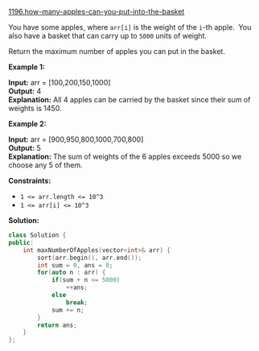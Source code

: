 [1196.how-many-apples-can-you-put-into-the-basket](https://leetcode.com/problems/how-many-apples-can-you-put-into-the-basket/)  

You have some apples, where `arr[i]` is the weight of the `i`\-th apple.  You also have a basket that can carry up to `5000` units of weight.

Return the maximum number of apples you can put in the basket.

**Example 1:**

  
**Input:** arr = \[100,200,150,1000\]  
**Output:** 4  
**Explanation:** All 4 apples can be carried by the basket since their sum of weights is 1450.  

**Example 2:**

  
**Input:** arr = \[900,950,800,1000,700,800\]  
**Output:** 5  
**Explanation:** The sum of weights of the 6 apples exceeds 5000 so we choose any 5 of them.  

**Constraints:**

*   `1 <= arr.length <= 10^3`
*   `1 <= arr[i] <= 10^3`  



**Solution:**  

```cpp
class Solution {
public:
    int maxNumberOfApples(vector<int>& arr) {
        sort(arr.begin(), arr.end());
        int sum = 0, ans = 0;
        for(auto n : arr) {
            if(sum + n <= 5000)
                ++ans;
            else
                break;
            sum += n;
        }
        return ans;
    }
};
```
      